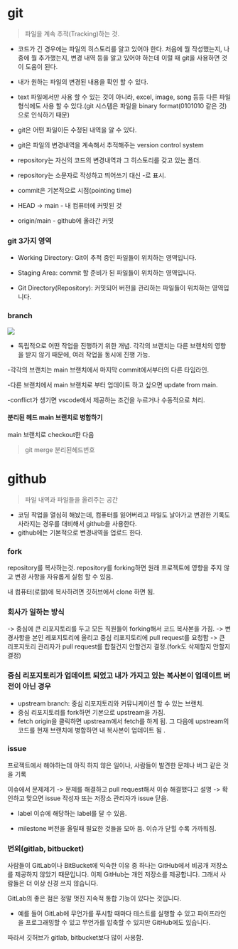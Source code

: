 # git

> 파일을 계속 추적(Tracking)하는 것.

- 코드가 긴 경우에는 파일의 히스토리를 알고 있어야 한다. 처음에 뭘 작성했는지, 나중에 뭘 추가했는지, 변경 내역 등을 알고 있어야 하는데 이럴 때 git을 사용하면 것이 도움이 된다.
- 내가 원하는 파일의 변경된 내용을 확인 할 수 있다.
- text 파일에서만 사용 할 수 있는 것이 아니라, excel, image, song 등등 다른 파일 형식에도 사용 할 수 있다.(git 시스템은 파일을 binary format(0101010 같은 것)으로 인식하기 때문)
- git은 어떤 파일이든 수정된 내역을 알 수 있다.
- git은 파일의 변경내역을 계속해서 추적해주는 version control system
- repository는 자신의 코드의 변경내역과 그 히스토리를 갖고 있는 폴더.
- repository는 소문자로 작성하고 띄어쓰기 대신 -로 표시.
- commit은 기본적으로 시점(pointing time)

- HEAD -> main - 내 컴퓨터에 커밋된 것
- origin/main - github에 올라간 커밋

### git 3가지 영역

- Working Directory: Git이 추적 중인 파일들이 위치하는 영역입니다.

- Staging Area: commit 할 준비가 된 파일들이 위치하는 영역입니다.

- Git Directory(Repository): 커밋되어 버전을 관리하는 파일들이 위치하는 영역입니다.

### branch

![](https://images.velog.io/images/hrj0903/post/24a3dc69-f044-45de-a063-167464102c3b/%E1%84%89%E1%85%B3%E1%84%8F%E1%85%B3%E1%84%85%E1%85%B5%E1%86%AB%E1%84%89%E1%85%A3%E1%86%BA%202021-11-09%20%E1%84%8B%E1%85%A9%E1%84%92%E1%85%AE%201.10.24.png)

- 독립적으로 어떤 작업을 진행하기 위한 개념. 각각의 브랜치는 다른 브랜치의 영향을 받지 않기 때문에, 여러 작업을 동시에 진행 가능.

-각각의 브랜치는 main 브랜치에서 마지막 commit에서부터의 다른 타임라인.

-다른 브랜치에서 main 브랜치로 부터 업데이트 하고 싶으면 update from main.

-conflict가 생기면 vscode에서 제공하는 조건을 누르거나 수동적으로 처리.

#### 분리된 헤드 main 브랜치로 병합하기

main 브랜치로 checkout한 다음

> git merge 분리된헤드번호

# github

> 파일 내역과 파일들을 올려주는 공간

- 코딩 작업을 열심히 해놨는데, 컴퓨터를 잃어버리고 파일도 날아가고 변경한 기록도 사라지는 경우를 대비해서 github을 사용한다.
- github에는 기본적으로 변경내역을 업로드 한다.

### fork

repository를 복사하는것. repository를 forking하면 원래 프로젝트에 영향을 주지 않고 변경 사항을 자유롭게 실험 할 수 있음.

내 컴퓨터(로컬)에 복사하려면 깃허브에서 clone 하면 됨.

### 회사가 일하는 방식

-> 중심에 큰 리포지토리를 두고 모든 직원들이 forking해서 코드 복사본을 가짐.
-> 변경사항을 본인 레포지토리에 올리고 중심 리포지토리에 pull request를 요청함
-> 큰 리포지토리 관리자가 pull request를 합칠건지 안할건지 결정.(fork도 삭제할지 안할지 결정)

### 중심 리포지토리가 업데이트 되었고 내가 가지고 있는 복사본이 업데이트 버전이 아닌 경우

- upstream branch: 중심 리포지토리와 커뮤니케이션 할 수 있는 브랜치.
- 중심 리포지토리를 fork하면 기본으로 upstream을 가짐.
- fetch origin을 클릭하면 upstream에서 fetch를 하게 됨. 그 다음에 upstream의 코드를 현재 브랜치에 병합하면 내 복사본이 업데이트 됨 .

### issue

프로젝트에서 해야하는데 아직 하지 않은 일이나, 사람들이 발견한 문제나 버그 같은 것을 기록

이슈에서 문제제기
-> 문제를 해결하고 pull request해서 이슈 해결했다고 설명
-> 확인하고 맞으면 issue 작성자 또는 저장소 관리자가 issue 닫음.

- label
  이슈에 해당하는 label를 달 수 있음.

- milestone
  버전을 올릴때 필요한 것들을 모아 둠.
  이슈가 닫힐 수록 가까워짐.

### 번외(gitlab, bitbucket)

사람들이 GitLab이나 BitBucket에 익숙한 이유 중 하나는 GitHub에서 비공개 저장소를 제공하지 않았기 때문입니다. 이제 GitHub는 개인 저장소를 제공합니다. 그래서 사람들은 더 이상 신경 쓰지 않습니다.

GitLab의 좋은 점은 정말 멋진 지속적 통합 기능이 있다는 것입니다.

- 예를 들어 GitLab에 무언가를 푸시할 때마다 테스트를 실행할 수 있고 파이프라인을 프로그래밍할 수 있고 무언가를 압축할 수 있지만 GitHub에도 있습니다.

따라서 깃허브가 gitlab, bitbucket보다 많이 사용함.
